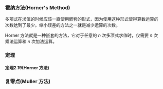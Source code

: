 
### 霍纳方法(Horner's Method)

多项式在求值的时候应该一直使用嵌套的形式，因为使用这种形式使得算数运算的次数达到了最少。缩小误差的方法之一就是减少运算的次数。

Horner 方法就是一种嵌套的方法，它对于任意的 $n$ 次多项式求值时，仅需要 $n$ 次乘法运算和 $n$ 次加法运算。

### 定理

#### 定理2.19(Horner 方法)


### 复零点(Muller 方法)


